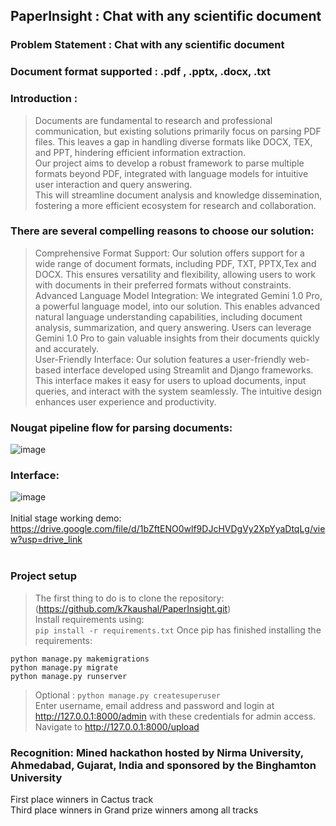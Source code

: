## PaperInsight : Chat with any scientific document

### Problem Statement : Chat with any scientific document 
### Document format supported : .pdf , .pptx, .docx, .txt 
### Introduction : <br>
> Documents are fundamental to research and professional 
communication, but existing solutions primarily focus on parsing PDF 
files. This leaves a gap in handling diverse formats like DOCX, TEX, and 
PPT, hindering efficient information extraction. <br>
> Our project aims to develop a robust framework to parse multiple formats 
beyond PDF, integrated with language models for intuitive user interaction 
and query answering. <br>
> This will streamline document analysis and knowledge dissemination, 
fostering a more efficient ecosystem for research and collaboration. <br>

### There are several compelling reasons to choose our solution: 
> Comprehensive Format Support: Our solution offers support for a wide range of document 
formats, including PDF, TXT, PPTX,Tex and DOCX. This ensures versatility and flexibility, 
allowing users to work with documents in their preferred formats without constraints. <br>
> Advanced Language Model Integration: We integrated Gemini 1.0 Pro, a powerful language 
model, into our solution. This enables advanced natural language understanding capabilities, 
including document analysis, summarization, and query answering. Users can leverage 
Gemini 1.0 Pro to gain valuable insights from their documents quickly and accurately. <br>
> User-Friendly Interface: Our solution features a user-friendly web-based interface developed 
using Streamlit and Django frameworks. This interface makes it easy for users to upload 
documents, input queries, and interact with the system seamlessly. The intuitive design 
enhances user experience and productivity. <br>

### Nougat pipeline flow for parsing documents:  
![image](https://github.com/k7kaushal/PaperInsight/assets/82771451/4364c1ae-c9b0-4aed-bd03-eb5ce34dbdcf)

### Interface: 
![image](https://github.com/k7kaushal/PaperInsight/assets/82771451/c3bcd715-9731-418f-a65f-c8dc8cad6221) <br></br>
Initial stage working demo: https://drive.google.com/file/d/1bZftENO0wlf9DJcHVDgVy2XpYyaDtqLg/view?usp=drive_link <br></br>

### Project setup

> The first thing to do is to clone the repository: (https://github.com/k7kaushal/PaperInsight.git) <br>
> Install requirements using: <br>
`pip install -r requirements.txt`
> Once pip has finished installing the requirements:
```
python manage.py makemigrations
python manage.py migrate
python manage.py runserver
```
> Optional :
``` python manage.py createsuperuser ``` <br>
Enter username, email address and password and login at http://127.0.0.1:8000/admin with these credentials for admin access. <br>
> Navigate to http://127.0.0.1:8000/upload 

### Recognition: Mined hackathon hosted by Nirma University, Ahmedabad, Gujarat, India and sponsored by the Binghamton University
First place winners in Cactus track <br>
Third place winners in Grand prize winners among all tracks



